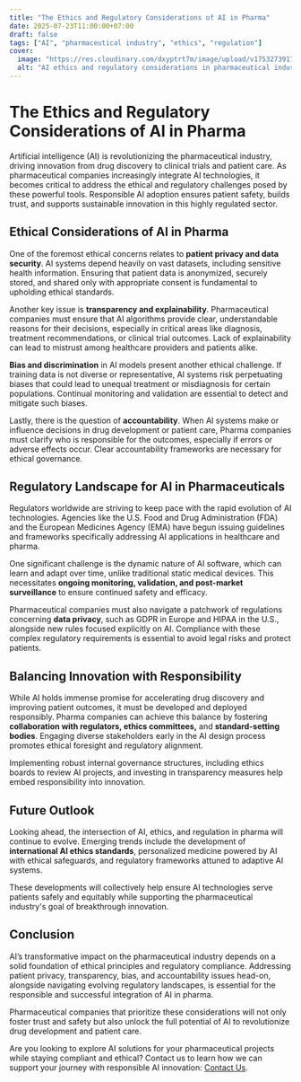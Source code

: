 ```yaml
---
title: "The Ethics and Regulatory Considerations of AI in Pharma"
date: 2025-07-23T11:00:00+07:00
draft: false
tags: ["AI", "pharmaceutical industry", "ethics", "regulation"]
cover:
  image: "https://res.cloudinary.com/dxyptrt7m/image/upload/v1753273917/ier9twkougw2f2cyffrs.jpg"
  alt: "AI ethics and regulatory considerations in pharmaceutical industry"
---
```


# The Ethics and Regulatory Considerations of AI in Pharma

Artificial intelligence (AI) is revolutionizing the pharmaceutical industry, driving innovation from drug discovery to clinical trials and patient care. As pharmaceutical companies increasingly integrate AI technologies, it becomes critical to address the ethical and regulatory challenges posed by these powerful tools. Responsible AI adoption ensures patient safety, builds trust, and supports sustainable innovation in this highly regulated sector.

## Ethical Considerations of AI in Pharma

One of the foremost ethical concerns relates to **patient privacy and data security**. AI systems depend heavily on vast datasets, including sensitive health information. Ensuring that patient data is anonymized, securely stored, and shared only with appropriate consent is fundamental to upholding ethical standards.

Another key issue is **transparency and explainability**. Pharmaceutical companies must ensure that AI algorithms provide clear, understandable reasons for their decisions, especially in critical areas like diagnosis, treatment recommendations, or clinical trial outcomes. Lack of explainability can lead to mistrust among healthcare providers and patients alike.

**Bias and discrimination** in AI models present another ethical challenge. If training data is not diverse or representative, AI systems risk perpetuating biases that could lead to unequal treatment or misdiagnosis for certain populations. Continual monitoring and validation are essential to detect and mitigate such biases.

Lastly, there is the question of **accountability**. When AI systems make or influence decisions in drug development or patient care, Pharma companies must clarify who is responsible for the outcomes, especially if errors or adverse effects occur. Clear accountability frameworks are necessary for ethical governance.

## Regulatory Landscape for AI in Pharmaceuticals

Regulators worldwide are striving to keep pace with the rapid evolution of AI technologies. Agencies like the U.S. Food and Drug Administration (FDA) and the European Medicines Agency (EMA) have begun issuing guidelines and frameworks specifically addressing AI applications in healthcare and pharma.

One significant challenge is the dynamic nature of AI software, which can learn and adapt over time, unlike traditional static medical devices. This necessitates **ongoing monitoring, validation, and post-market surveillance** to ensure continued safety and efficacy.

Pharmaceutical companies must also navigate a patchwork of regulations concerning **data privacy**, such as GDPR in Europe and HIPAA in the U.S., alongside new rules focused explicitly on AI. Compliance with these complex regulatory requirements is essential to avoid legal risks and protect patients.

## Balancing Innovation with Responsibility

While AI holds immense promise for accelerating drug discovery and improving patient outcomes, it must be developed and deployed responsibly. Pharma companies can achieve this balance by fostering **collaboration with regulators, ethics committees,** and **standard-setting bodies**. Engaging diverse stakeholders early in the AI design process promotes ethical foresight and regulatory alignment.

Implementing robust internal governance structures, including ethics boards to review AI projects, and investing in transparency measures help embed responsibility into innovation.

## Future Outlook

Looking ahead, the intersection of AI, ethics, and regulation in pharma will continue to evolve. Emerging trends include the development of **international AI ethics standards**, personalized medicine powered by AI with ethical safeguards, and regulatory frameworks attuned to adaptive AI systems.

These developments will collectively help ensure AI technologies serve patients safely and equitably while supporting the pharmaceutical industry's goal of breakthrough innovation.

## Conclusion

AI’s transformative impact on the pharmaceutical industry depends on a solid foundation of ethical principles and regulatory compliance. Addressing patient privacy, transparency, bias, and accountability issues head-on, alongside navigating evolving regulatory landscapes, is essential for the responsible and successful integration of AI in pharma. 

Pharmaceutical companies that prioritize these considerations will not only foster trust and safety but also unlock the full potential of AI to revolutionize drug development and patient care.

Are you looking to explore AI solutions for your pharmaceutical projects while staying compliant and ethical? Contact us to learn how we can support your journey with responsible AI innovation: [Contact Us](https://kalimawiki.vercel.app/contact/).

